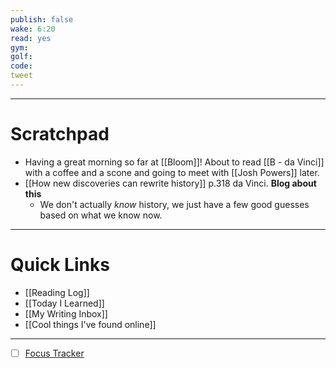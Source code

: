 ```yaml
---
publish: false
wake: 6:20
read: yes
gym:
golf:
code:
tweet
---
```

***
# Scratchpad
- Having a great morning so far at [[Bloom]]! About to read [[B - da Vinci]] with a coffee and a scone and going to meet with [[Josh Powers]] later.
- [[How new discoveries can rewrite history]] p.318 da Vinci. **Blog about this**
	- We don't actually *know* history, we just have a few good guesses based on what we know now. 



---
# Quick Links
- [[Reading Log]]
- [[Today I Learned]]
- [[My Writing Inbox]]
- [[Cool things I've found online]]

***
- [ ] [Focus Tracker](https://docs.google.com/spreadsheets/d/18ZL9CSRxE2z7pTKcaPGe3749GMO9Ov2UjVsRMQqShBk/edit#gid=696776801)